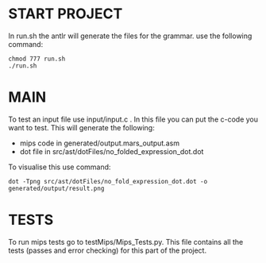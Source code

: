 # START PROJECT
In run.sh the antlr will generate the files for the grammar.
use the following command:

    chmod 777 run.sh
    ./run.sh
# MAIN
To test an input file use input/input.c . In this file you can put the c-code you want to test.
This will generate the following:

- mips code in generated/output.mars_output.asm
- dot file in src/ast/dotFiles/no_folded_expression_dot.dot

To visualise this use command:

    dot -Tpng src/ast/dotFiles/no_fold_expression_dot.dot -o generated/output/result.png

# TESTS

To run mips tests go to testMips/Mips_Tests.py. 
This file contains all the tests (passes and error checking) for this part of the project. 
